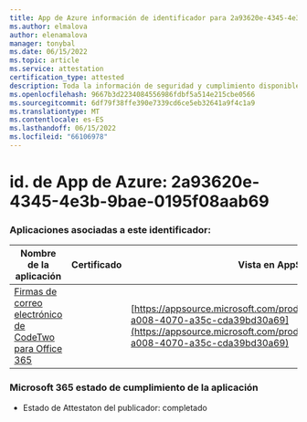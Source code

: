 ```yaml
---
title: App de Azure información de identificador para 2a93620e-4345-4e3b-9bae-0195f08aab69
ms.author: elmalova
author: elenamalova
manager: tonybal
ms.date: 06/15/2022
ms.topic: article
ms.service: attestation
certification_type: attested
description: Toda la información de seguridad y cumplimiento disponible para 2a93620e-4345-4e3b-9bae-0195f08aab69.
ms.openlocfilehash: 9667b3d2234084556986fdbf5a514e215cbe0566
ms.sourcegitcommit: 6df79f38ffe390e7339cd6ce5eb32641a9f4c1a9
ms.translationtype: MT
ms.contentlocale: es-ES
ms.lasthandoff: 06/15/2022
ms.locfileid: "66106978"
---
```

# <a name="azure-app-id-2a93620e-4345-4e3b-9bae-0195f08aab69"></a>id. de App de Azure: 2a93620e-4345-4e3b-9bae-0195f08aab69


### <a name="apps-associated-with-this-id"></a>Aplicaciones asociadas a este identificador:
| **Nombre de la aplicación** | **Certificado** | **Vista en AppSource** |
|--------------|---------------|-----------------------|
| [Firmas de correo electrónico de CodeTwo para Office 365](../forward/codetwo.3d2daeb9-a008-4070-a35c-cda39bd30a69.md) |  | [https://appsource.microsoft.com/product/office/codetwo.3d2daeb9-a008-4070-a35c-cda39bd30a69](https://appsource.microsoft.com/product/office/codetwo.3d2daeb9-a008-4070-a35c-cda39bd30a69) |

### <a name="microsoft-365-app-compliance-status"></a>Microsoft 365 estado de cumplimiento de la aplicación
- Estado de Attestaton del publicador: completado
